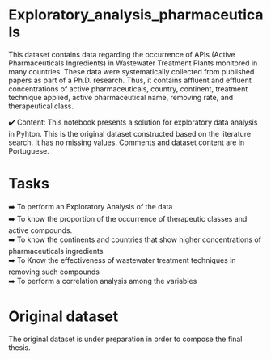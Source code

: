 # Exploratory_analysis_pharmaceuticals
This dataset contains data regarding the occurrence of APIs (Active Pharmaceuticals Ingredients) in Wastewater Treatment Plants monitored in many countries. These data were systematically collected from published papers as part of a Ph.D. research. Thus, it contains affluent and effluent concentrations of active pharmaceuticals, country, continent, treatment technique applied, active pharmaceutical name, removing rate, and therapeutical class. 

:heavy_check_mark: Content: This notebook presents a solution for exploratory data analysis in Pyhton. This is the original dataset constructed based on the literature search. It has no missing values. Comments and dataset content are in Portuguese.

# Tasks
:arrow_right: To perform an Exploratory Analysis of the data  
:arrow_right: To know the proportion of the occurrence of therapeutic classes and active compounds.  
:arrow_right: To know the continents and countries that show higher concentrations of pharmaceuticals ingredients  
:arrow_right: To Know the effectiveness of wastewater treatment techniques in removing such compounds  
:arrow_right: To perform a correlation analysis among the variables 

# Original dataset
The original dataset is under preparation in order to compose the final thesis.
